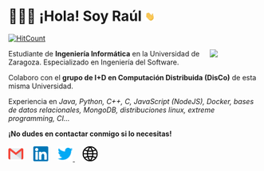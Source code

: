 # 👨🏽‍💻 ¡Hola! Soy Raúl <img src="https://raw.githubusercontent.com/ABSphreak/ABSphreak/master/gifs/Hi.gif" width="20px"> 
[![HitCount](http://hits.dwyl.com/javierreraul/javierreraul.svg)](http://hits.dwyl.com/javierreraul/javierreraul)

<img align='right' src='https://user-images.githubusercontent.com/5713670/87202985-820dcb80-c2b6-11ea-9f56-7ec461c497c3.gif' width='100"'>

Estudiante de **Ingeniería Informática** en la Universidad de Zaragoza. Especializado en Ingeniería del Software. 

Colaboro con el **grupo de I+D en Computación Distribuida (DisCo)** de esta misma Universidad. 

Experiencia en *Java, Python, C++, C, JavaScript (NodeJS), Docker, bases de datos relacionales, MongoDB, distribuciones linux, extreme programming, CI...*


**¡No dudes en contactar conmigo si lo necesitas!**
</br>
</br>
<a href="mailto:javierreraul@gmail.com"><img src="https://github.com/deut-erium/deut-erium/blob/master/assets/gmail.svg" width="30px" alt="gmail"></a>
&nbsp; &nbsp;
<a href="https://www.linkedin.com/in/ra%C3%BAl-javierre-019a8a1ab/"><img src="https://github.com/deut-erium/deut-erium/blob/master/assets/linkedin.svg" width="30px" alt="LinkedIn"></a> 
&nbsp; &nbsp;
<a href="https://twitter.com/rauljavierre"><img src="https://github.com/deut-erium/deut-erium/blob/master/assets/twitter.svg" width="30px" alt="Twitter">     </a> &nbsp; &nbsp;
<a href="https://javierreraul.github.io/"><img src="https://github.com/deut-erium/deut-erium/blob/master/assets/site.svg" width="30px" alt="site"></a> &nbsp; &nbsp;
